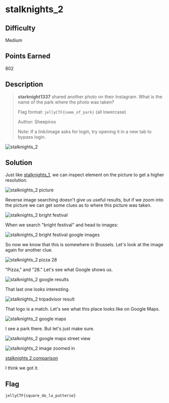 # stalknights_2

## Difficulty

Medium

## Points Earned 

802

## Description

> **starknight1337** shared another photo on their Instagram. What is the name of the park where the photo was taken?
> 
> Flag format: `jellyCTF{name_of_park}` (all lowercase)
> 
> Author: Sheepiroo
> 
> Note: If a link/image asks for login, try opening it in a new tab to bypass login.

![stalknights_2](./images/stalknights_2.png "stalknights_2")

## Solution

Just like [stalknights_1](./stalknights_1.md), we can inspect element on the picture to get a higher resolution.

![stalknights_2 picture](./images/stalknights_2_pic.jpg "stalknights_2 picture")

Reverse image searching doesn't give us useful results, but if we zoom into the picture we can get some clues as to where this picture was taken.

![stalknights_2 bright festival](./images/stalknights_2_bright_festival.jpg "stalknights_2 bright festival")

When we search "bright festival" and head to images:

![stalknights_2 bright festival google images](./images/stalknights_2_google_images.png "stalknights_2 bright festival google images")

So now we know that this is somewhere in Brussels. Let's look at the image again for another clue.

![stalknights_2 pizza 28](./images/stalknights_2_pizza_28.jpg "stalknights_2 pizza 28")

"Pizza," and "28." Let's see what Google shows us.

![stalknights_2 google results](./images/stalknights_2_google_pizza_28.png "stalknights_2 google results")

That last one looks interesting.

![stalknights_2 tripadvisor result](./images/stalknights_2_tripadvisor.png "stalknights_2 tripadvisor result")

That logo is a match. Let's see what this place looks like on Google Maps.

![stalknights_2 google maps](./images/stalknights_2_google_maps.png "stalknights_2 google maps")

I see a park there. But let's just make sure.

![stalknights_2 google maps street view](./images/stalknights_2_street_view.jpg "stalknights_2 google maps street view")

![stalknights_2 image zoomed in](./images/stalknights_2_comp1.jpg "stalknights_2 image zoomed in")

[stalknights 2 comparison](https://github.com/OtherAndrew/jellyCTF-writeups/assets/103388958/bbb3fbf8-7d72-4ea1-ad69-41bd81a7eb24 "stalknights_2 comparison")

I think we got it.

## Flag

`jellyCTF{square_de_la_putterie}`
